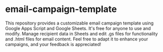 # email-campaign-template
This repository provides a customizable email campaign template using Google Apps Script and Google Sheets. It's free for anyone to use and modify. Manage recipient data in Sheets and edit .gs files for functionality and .html files for email content. Feel free to adapt it to enhance your campaigns, and your feedback is appreciated!
